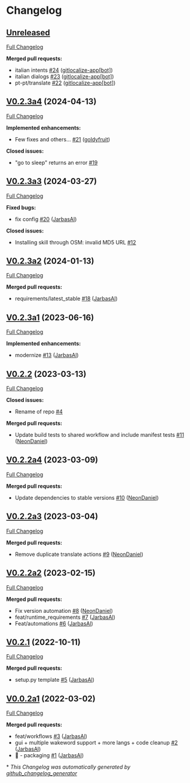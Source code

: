 # Changelog

## [Unreleased](https://github.com/OpenVoiceOS/skill-ovos-naptime/tree/HEAD)

[Full Changelog](https://github.com/OpenVoiceOS/skill-ovos-naptime/compare/V0.2.3a4...HEAD)

**Merged pull requests:**

- italian intents [\#24](https://github.com/OpenVoiceOS/skill-ovos-naptime/pull/24) ([gitlocalize-app[bot]](https://github.com/apps/gitlocalize-app))
- italian dialogs [\#23](https://github.com/OpenVoiceOS/skill-ovos-naptime/pull/23) ([gitlocalize-app[bot]](https://github.com/apps/gitlocalize-app))
- pt-pt/translate [\#22](https://github.com/OpenVoiceOS/skill-ovos-naptime/pull/22) ([gitlocalize-app[bot]](https://github.com/apps/gitlocalize-app))

## [V0.2.3a4](https://github.com/OpenVoiceOS/skill-ovos-naptime/tree/V0.2.3a4) (2024-04-13)

[Full Changelog](https://github.com/OpenVoiceOS/skill-ovos-naptime/compare/V0.2.3a3...V0.2.3a4)

**Implemented enhancements:**

- Few fixes and others... [\#21](https://github.com/OpenVoiceOS/skill-ovos-naptime/pull/21) ([goldyfruit](https://github.com/goldyfruit))

**Closed issues:**

- "go to sleep" returns an error [\#19](https://github.com/OpenVoiceOS/skill-ovos-naptime/issues/19)

## [V0.2.3a3](https://github.com/OpenVoiceOS/skill-ovos-naptime/tree/V0.2.3a3) (2024-03-27)

[Full Changelog](https://github.com/OpenVoiceOS/skill-ovos-naptime/compare/V0.2.3a2...V0.2.3a3)

**Fixed bugs:**

- fix config [\#20](https://github.com/OpenVoiceOS/skill-ovos-naptime/pull/20) ([JarbasAl](https://github.com/JarbasAl))

**Closed issues:**

- Installing skill through OSM: invalid MD5 URL [\#12](https://github.com/OpenVoiceOS/skill-ovos-naptime/issues/12)

## [V0.2.3a2](https://github.com/OpenVoiceOS/skill-ovos-naptime/tree/V0.2.3a2) (2024-01-13)

[Full Changelog](https://github.com/OpenVoiceOS/skill-ovos-naptime/compare/V0.2.3a1...V0.2.3a2)

**Merged pull requests:**

- requirements/latest\_stable [\#18](https://github.com/OpenVoiceOS/skill-ovos-naptime/pull/18) ([JarbasAl](https://github.com/JarbasAl))

## [V0.2.3a1](https://github.com/OpenVoiceOS/skill-ovos-naptime/tree/V0.2.3a1) (2023-06-16)

[Full Changelog](https://github.com/OpenVoiceOS/skill-ovos-naptime/compare/V0.2.2...V0.2.3a1)

**Implemented enhancements:**

- modernize [\#13](https://github.com/OpenVoiceOS/skill-ovos-naptime/pull/13) ([JarbasAl](https://github.com/JarbasAl))

## [V0.2.2](https://github.com/OpenVoiceOS/skill-ovos-naptime/tree/V0.2.2) (2023-03-13)

[Full Changelog](https://github.com/OpenVoiceOS/skill-ovos-naptime/compare/V0.2.2a4...V0.2.2)

**Closed issues:**

- Rename of repo [\#4](https://github.com/OpenVoiceOS/skill-ovos-naptime/issues/4)

**Merged pull requests:**

- Update build tests to shared workflow and include manifest tests [\#11](https://github.com/OpenVoiceOS/skill-ovos-naptime/pull/11) ([NeonDaniel](https://github.com/NeonDaniel))

## [V0.2.2a4](https://github.com/OpenVoiceOS/skill-ovos-naptime/tree/V0.2.2a4) (2023-03-09)

[Full Changelog](https://github.com/OpenVoiceOS/skill-ovos-naptime/compare/V0.2.2a3...V0.2.2a4)

**Merged pull requests:**

- Update dependencies to stable versions [\#10](https://github.com/OpenVoiceOS/skill-ovos-naptime/pull/10) ([NeonDaniel](https://github.com/NeonDaniel))

## [V0.2.2a3](https://github.com/OpenVoiceOS/skill-ovos-naptime/tree/V0.2.2a3) (2023-03-04)

[Full Changelog](https://github.com/OpenVoiceOS/skill-ovos-naptime/compare/V0.2.2a2...V0.2.2a3)

**Merged pull requests:**

- Remove duplicate translate actions [\#9](https://github.com/OpenVoiceOS/skill-ovos-naptime/pull/9) ([NeonDaniel](https://github.com/NeonDaniel))

## [V0.2.2a2](https://github.com/OpenVoiceOS/skill-ovos-naptime/tree/V0.2.2a2) (2023-02-15)

[Full Changelog](https://github.com/OpenVoiceOS/skill-ovos-naptime/compare/V0.2.1...V0.2.2a2)

**Merged pull requests:**

- Fix version automation [\#8](https://github.com/OpenVoiceOS/skill-ovos-naptime/pull/8) ([NeonDaniel](https://github.com/NeonDaniel))
- feat/runtime\_requirements [\#7](https://github.com/OpenVoiceOS/skill-ovos-naptime/pull/7) ([JarbasAl](https://github.com/JarbasAl))
- Feat/automations [\#6](https://github.com/OpenVoiceOS/skill-ovos-naptime/pull/6) ([JarbasAl](https://github.com/JarbasAl))

## [V0.2.1](https://github.com/OpenVoiceOS/skill-ovos-naptime/tree/V0.2.1) (2022-10-11)

[Full Changelog](https://github.com/OpenVoiceOS/skill-ovos-naptime/compare/V0.0.2a1...V0.2.1)

**Merged pull requests:**

- setup.py template [\#5](https://github.com/OpenVoiceOS/skill-ovos-naptime/pull/5) ([JarbasAl](https://github.com/JarbasAl))

## [V0.0.2a1](https://github.com/OpenVoiceOS/skill-ovos-naptime/tree/V0.0.2a1) (2022-03-02)

[Full Changelog](https://github.com/OpenVoiceOS/skill-ovos-naptime/compare/5044eca5c1c0c1195f8c031aa4025967d75fdca0...V0.0.2a1)

**Merged pull requests:**

- feat/workflows [\#3](https://github.com/OpenVoiceOS/skill-ovos-naptime/pull/3) ([JarbasAl](https://github.com/JarbasAl))
- gui + multiple wakeword support + more langs + code cleanup [\#2](https://github.com/OpenVoiceOS/skill-ovos-naptime/pull/2) ([JarbasAl](https://github.com/JarbasAl))
- :tada: - packaging [\#1](https://github.com/OpenVoiceOS/skill-ovos-naptime/pull/1) ([JarbasAl](https://github.com/JarbasAl))



\* *This Changelog was automatically generated by [github_changelog_generator](https://github.com/github-changelog-generator/github-changelog-generator)*
